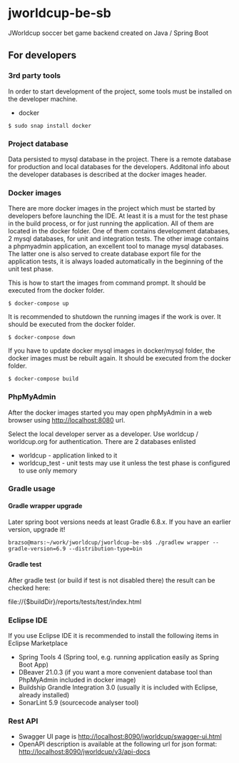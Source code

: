# jworldcup-be-sb
JWorldcup soccer bet game backend created on Java / Spring Boot

## For developers

### 3rd party tools
In order to start development of the project, some tools must be installed on the developer machine.
* docker

```
$ sudo snap install docker
```

### Project database

Data persisted to mysql database in the project. There is a remote database for production and local databases for the developers. Additonal info about the developer databases is described at the docker images header.

### Docker images

There are more docker images in the project which must be started by developers before launching the IDE. At least it is a must for the test phase in the build process, or for just running the application. All of them are located in the docker folder. One of them contains development databases, 2 mysql databases, for unit and integration tests. The other image contains a phpmyadmin application, an excellent tool to manage mysql databases. The latter one is also served to create database export file for the application tests, it is always loaded automatically in the beginning of the unit test phase.

This is how to start the images from command prompt. It should be executed from the docker folder.

```
$ docker-compose up
```

It is recommended to shutdown the running images if the work is over. It should be executed from the docker folder.

```
$ docker-compose down
```

If you have to update docker mysql images in docker/mysql folder, the docker images must be rebuilt again. It should be executed from the docker folder.

```
$ docker-compose build
```

### PhpMyAdmin

After the docker images started you may open phpMyAdmin in a web browser using [http://localhost:8080](http://localhost:8080) url.

Select the local developer server as a developer. Use worldcup / worldcup.org for authentication.
There are 2 databases enlisted
* worldcup - application linked to it
* worldcup_test - unit tests may use it unless the test phase is configured to use only memory

### Gradle usage

#### Gradle wrapper upgrade

Later spring boot versions needs at least Gradle 6.8.x. If you have an earlier version, upgrade it!

```
brazso@mars:~/work/jworldcup/jworldcup-be-sb$ ./gradlew wrapper --gradle-version=6.9 --distribution-type=bin
```

#### Gradle test

After gradle test (or build if test is not disabled there) the result can be checked here:

file://{$buildDir}/reports/tests/test/index.html

### Eclipse IDE
If you use Eclipse IDE it is recommended to install the following items in Eclipse Marketplace
* Spring Tools 4 (Spring tool, e.g. running application easily as Spring Boot App)
* DBeaver 21.0.3 (if you want a more convenient database tool than PhpMyAdmin included in docker image)
* Buildship Grandle Integration 3.0 (usually it is included with Eclipse, already installed)
* SonarLint 5.9 (sourcecode analyser tool)

### Rest API
* Swagger UI page is [http://localhost:8090/jworldcup/swagger-ui.html](http://localhost:8090/jworldcup/swagger-ui.html)
* OpenAPI description is available at the following url for json format: [http://localhost:8090/jworldcup/v3/api-docs](http://localhost:8090/jworldcup/v3/api-docs)

